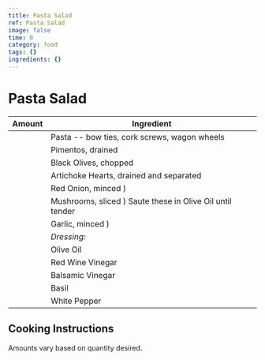 ```yaml
---
title: Pasta Salad
ref: Pasta Salad
image: false
time: 0
category: food
tags: {}
ingredients: {}
---
```

# Pasta Salad  
  
|Amount|Ingredient|  
|----|----|  
|| Pasta -- bow ties, cork screws, wagon wheels  
|| Pimentos, drained  
|| Black Olives, chopped  
|| Artichoke Hearts, drained and separated  
|| Red Onion, minced )  
|| Mushrooms, sliced ) Saute these in Olive Oil until tender  
|| Garlic, minced )  
|| *Dressing:*  
|| Olive Oil  
|| Red Wine Vinegar  
|| Balsamic Vinegar  
|| Basil  
|| White Pepper  
  
## Cooking Instructions  
Amounts vary based on quantity desired.  
  